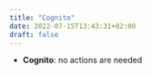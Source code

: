 ```yaml
---
title: "Cognito"
date: 2022-07-15T13:43:31+02:00
draft: false
---
```

- **Cognito**: no actions are needed
